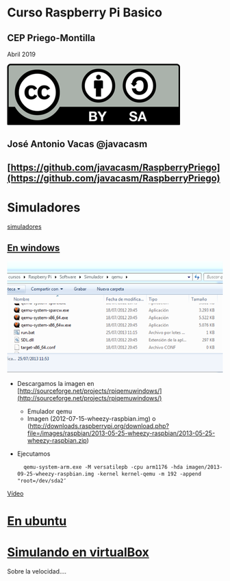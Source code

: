 # Curso Raspberry Pi Basico

## CEP Priego-Montilla

Abril 2019

![CC](./imagenes/Licencia_CC.png)

## José Antonio Vacas  @javacasm

## [https://github.com/javacasm/RaspberryPriego](https://github.com/javacasm/RaspberryPriego)

# Simuladores	

[simuladores](https://www.google.es/search?q=raspberry+simulator&oq=raspberry+simulator&aqs=chrome..69i57j69i65l3j69i60l2.3806j0j7&sourceid=chrome&es_sm=93&ie=UTF-8)

## [En windows](http://www.diverteka.com/?p=66)

![qemu](./imagenes/qemu.png)

* Descargamos la imagen en  [http://sourceforge.net/projects/rpiqemuwindows/](http://sourceforge.net/projects/rpiqemuwindows/)
	* Emulador qemu
	* Imagen (2012-07-15-wheezy-raspbian.img) o (http://downloads.raspberrypi.org/download.php?file=/images/raspbian/2013-05-25-wheezy-raspbian/2013-05-25-wheezy-raspbian.zip)

* Ejecutamos

		qemu-system-arm.exe -M versatilepb -cpu arm1176 -hda imagen/2013-09-25-wheezy-raspbian.img -kernel kernel-qemu -m 192 -append "root=/dev/sda2″


[Vídeo](http://www.youtube.com/watch?feature=player_embedded&v=QvqaNUx7-pU)

# [En ubuntu](http://www.cnx-software.com/2011/10/18/raspberry-pi-emulator-in-ubuntu-with-qemu/)


# [Simulando en virtualBox](https://www.raspberrypi.org/forums/viewtopic.php?f=9&t=2961)


Sobre la velocidad....
